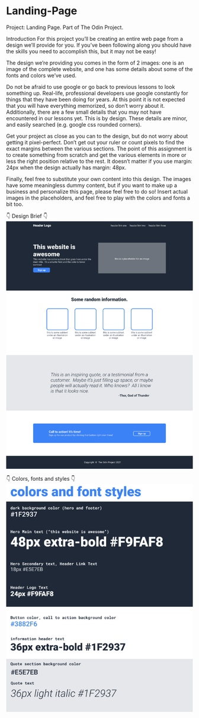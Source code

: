 # Landing-Page
Project: Landing Page. Part of The Odin Project.

Introduction
For this project you’ll be creating an entire web page from a design we’ll provide for you. If you’ve been following along you should have the skills you need to accomplish this, but it may not be easy!

The design we’re providing you comes in the form of 2 images: one is an image of the complete website, and one has some details about some of the fonts and colors we’ve used.

Do not be afraid to use google or go back to previous lessons to look something up. Real-life, professional developers use google constantly for things that they have been doing for years. At this point it is not expected that you will have everything memorized, so don’t worry about it. Additionally, there are a few small details that you may not have encountered in our lessons yet. This is by design. These details are minor, and easily searched (e.g. google css rounded corners).

Get your project as close as you can to the design, but do not worry about getting it pixel-perfect. Don’t get out your ruler or count pixels to find the exact margins between the various sections. The point of this assignment is to create something from scratch and get the various elements in more or less the right position relative to the rest. It doesn’t matter if you use margin: 24px when the design actually has margin: 48px.

Finally, feel free to substitute your own content into this design. The images have some meaningless dummy content, but if you want to make up a business and personalize this page, please feel free to do so! Insert actual images in the placeholders, and feel free to play with the colors and fonts a bit too.


:point_down: Design Brief :point_down:
![Landing page design brief](img/website-design-brief.png)


:point_down: Colors, fonts and styles :point_down:
![Colors, fonts and styles for landing page](img/colors-fonts-styles.png)
